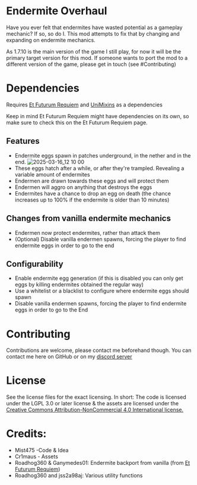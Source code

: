 # Endermite Overhaul

Have you ever felt that endermites have wasted potential as a gameplay mechanic?
If so, so do I. This mod attempts to fix that by changing and expanding on endermite mechanics.

As 1.7.10 is the main version of the game I still play, for now it will be the primary target version for this mod.
If someone wants to port the mod to a different version of the game, please get in touch (see #Contributing)

# Dependencies
Requires [Et Futurum Requiem](https://github.com/Roadhog360/Et-Futurum-Requiem) and [UniMixins](https://github.com/LegacyModdingMC/UniMixins) as a dependencies

Keep in mind Et Futurum Requiem might have dependencies on its own, so make sure to check this on the Et Futurum Requiem page.

## Features
- Endermite eggs spawn in patches underground, in the nether and in the end.
![2025-03-16_12 10 00](https://github.com/user-attachments/assets/7fff9786-542c-4ec7-a94a-04d0aff2eacb)
- These eggs hatch after a while, or after they're trampled. Revealing a variable amount of endermites
- Endermen are drawn towards these eggs and will protect them
- Endermen will aggro on anything that destroys the eggs
- Endermites have a chance to drop an egg on death (the chance increases up to 100% if the endermite is older than 10 minutes)

## Changes from vanilla endermite mechanics

- Endermen now protect endermites, rather than attack them
- (Optional) Disable vanilla endermen spawns, forcing the player to find endermite eggs in order to go to the end

## Configurability
- Enable endermite egg generation (if this is disabled you can only get eggs by killing endermites obtained the regular way)
- Use a whitelist or a blacklist to configure where endermite eggs should spawn
- Disable vanilla endermen spawns, forcing the player to find endermite eggs in order to go to the End

# Contributing

Contributions are welcome, please contact me beforehand though.
You can contact me here on GitHub or on my [discord server](https://discord.gg/PmH7dNns5t)

# License
See the license files for the exact licensing.
In short:
The code is licensed under the LGPL 3.0 or later license &
the assets are licensed under the [Creative Commons Attribution-NonCommercial 4.0 International license.](https://creativecommons.org/licenses/by-nc/4.0/)

# Credits:
- Mist475 -Code & Idea
- Cr1maus - Assets
- Roadhog360 & Ganymedes01: Endermite backport from vanilla (from [Et Futurum Requiem](https://github.com/Roadhog360/Et-Futurum-Requiem))
- Roadhog360 and jss2a98aj: Various utility functions
